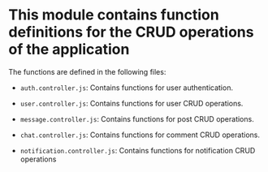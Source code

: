 # This module contains function definitions for the CRUD operations of the application

The functions are defined in the following files:

- `auth.controller.js`: Contains functions for user authentication.

- `user.controller.js`: Contains functions for user CRUD operations.

- `message.controller.js`: Contains functions for post CRUD operations.

- `chat.controller.js`: Contains functions for comment CRUD operations.

- `notification.controller.js`: Contains functions for notification CRUD operations
